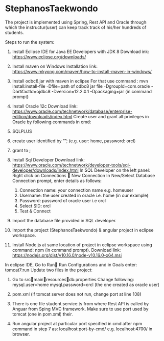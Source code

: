 # StephanosTaekwondo
The project is implemented using Spring, Rest API and Oracle through which the instructur(user) can keep track track of his/her hundreds of students.

Steps to run the system:

1.	Install Eclipse IDE for Java EE Developers with JDK 8
Download ink: https://www.eclipse.org/downloads/ 

2.	Install maven on Windows
Installation link: https://www.mkyong.com/maven/how-to-install-maven-in-windows/ 

3.	Install odbc8.jar with maven in eclipse
For that use command : mvn install:install-file -Dfile=path of odbc8 jar file -DgroupId=com.oracle -DartifactId=ojdbc8 -Dversion=12.2.0.1 -Dpackaging=jar (in command prompt)

4.	Install Oracle 12c
Download link: https://www.oracle.com/technetwork/database/enterprise-edition/downloads/index.html 
Create user and grant all privileges in Oracle by following commands in cmd:
  1.	SQLPLUS
  2.	create user <username> identified by “<password>”; (e.g. user: home, password: orcl)
  3.	grant <privilege> to <user>; 
 
5.	Install Sql Developer
  Download link: https://www.oracle.com/technetwork/developer-tools/sql-developer/downloads/index.html 
  In SQL Developer on the left panel: Right click on Connections  New Connection
  In New/Select Database Connection prompt, enter details as follows:
    1.	Connection name: your connection name e.g. homeuser
    2.	Username: the user created in oracle i.e. home (in our example)
    3.	Password: password of oracle user i.e orcl
    4.	Select SID: orcl
    5.	Test & Connect

6.	Import 	the database file provided in SQL developer.

7.	Import the project (StephanosTaekwondo) & angular project in eclipse workspace.

8.	Install Node.js at same location of project in eclipse workspace using command: npm (in command prompt).
Download link: https://nodejs.org/dist/v10.16.0/node-v10.16.0-x64.msi 

In eclipse IDE, Go to Run Run Configurations and in Goals enter: tomcat7:run
Update two files in the project:
  1.	Go to srcmainresourcesdb.properties
  Change following:
    mysql.user=home
    mysql.password=orcl (the one created as oracle user)
  2.	pom.xml (if tomcat server does not run, change port at line 108)

9.	There is one file student.service.ts from where Rest API is called by Anguar from Sping MVC framework. Make sure to use port used by tomcat (one in pom.xml) their. 

10.	Run angular project at particular port specified in cmd after npm command in step 7 as: localhost:port-by-cmd/ e.g. localhost:4700/ in browser.
